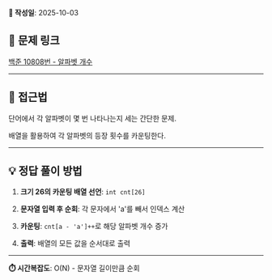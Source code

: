 **📅 작성일**: 2025-10-03

## 🔗 문제 링크
[백준 10808번 - 알파벳 개수](https://www.acmicpc.net/problem/10808)

---

## 🤔 접근법
단어에서 각 알파벳이 몇 번 나타나는지 세는 간단한 문제.

배열을 활용하여 각 알파벳의 등장 횟수를 카운팅한다.

---

## 💡 정답 풀이 방법

1. **크기 26의 카운팅 배열 선언**: `int cnt[26]`

2. **문자열 입력 후 순회**: 각 문자에서 'a'를 빼서 인덱스 계산

3. **카운팅**: `cnt[a - 'a']++`로 해당 알파벳 개수 증가

4. **출력**: 배열의 모든 값을 순서대로 출력

---

**⏱️ 시간복잡도**: O(N) - 문자열 길이만큼 순회